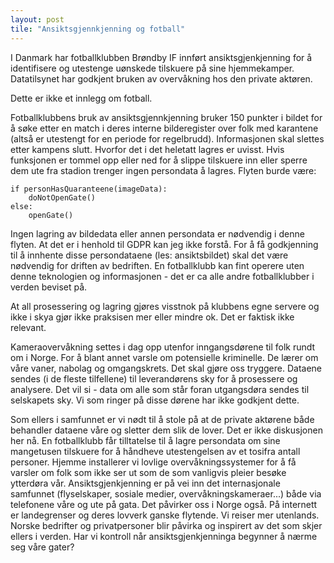 ```yaml
---
layout: post
tile: "Ansiktsgjennkjenning og fotball"
---
```


I Danmark har fotballklubben Brøndby IF innført ansiktsgjenkjenning for å identifisere og utestenge uønskede tilskuere på sine hjemmekamper. Datatilsynet har godkjent bruken av overvåkning hos den private aktøren. 

Dette er ikke et innlegg om fotball.

Fotballklubbens bruk av ansiktsgjennkjenning bruker 150 punkter i bildet for å søke etter en match i deres interne bilderegister over folk med karantene 
(altså er utestengt for en periode for regelbrudd). Informasjonen skal slettes etter kampens slutt. Hvorfor det i det heletatt lagres er uvisst. 
Hvis funksjonen er tommel opp eller ned for å slippe tilskuere inn eller sperre dem ute fra stadion trenger ingen persondata å lagres. 
Flyten burde være:

```
if personHasQuaranteene(imageData):
    doNotOpenGate()
else:
    openGate()
```

Ingen lagring av bildedata eller annen persondata er nødvendig i denne flyten.
At det er i henhold til GDPR kan jeg ikke forstå. For å få godkjenning til å innhente disse persondataene (les: ansiktsbildet) skal det være nødvendig for driften av bedriften.
En fotballklubb kan fint operere uten denne teknologien og informasjonen - det er ca alle andre fotballklubber i verden beviset på.

At all prosessering og lagring gjøres visstnok på klubbens egne servere og ikke i skya gjør ikke praksisen mer eller mindre ok. Det er faktisk ikke relevant.

Kameraovervåkning settes i dag opp utenfor inngangsdørene til folk rundt om i Norge. For å blant annet varsle om potensielle kriminelle. 
De lærer om våre vaner, nabolag og omgangskrets. Det skal gjøre oss tryggere. Dataene sendes (i de fleste tilfellene) til leverandørens sky for å prosessere og analysere. 
Det vil si - data om alle som står foran utgangsdøra sendes til selskapets sky. Vi som ringer på disse dørene har ikke godkjent dette.

Som ellers i samfunnet er vi nødt til å stole på at de private aktørene både behandler dataene våre og sletter dem slik de lover. 
Det er ikke diskusjonen her nå.
En fotballklubb får tilltatelse til å lagre persondata om sine mangetusen tilskuere for å håndheve utestengelsen av et tosifra antall personer. 
Hjemme installerer vi lovlige overvåkningssystemer for å få varsler om folk som ikke ser ut som de som vanligvis pleier besøke ytterdøra vår.
Ansiktsgjenkjenning er på vei inn det internasjonale samfunnet (flyselskaper, sosiale medier, overvåkningskameraer...) både via telefonene våre og ute på gata. 
Det påvirker oss i Norge også. På internett er landegrenser og deres lovverk ganske flytende. Vi reiser mer utenlands. 
Norske bedrifter og privatpersoner blir påvirka og inspirert av det som skjer ellers i verden. 
Har vi kontroll når ansiktsgjenkjenninga begynner å nærme seg våre gater?
